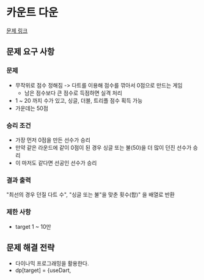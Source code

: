 # 카운트 다운

[문제 링크](https://school.programmers.co.kr/learn/courses/30/lessons/131129)

## 문제 요구 사항

### 문제

- 무작위로 점수 정해짐 -> 다트를 이용해 점수를 깎아서 0점으로 만드는 게임
  - 남은 점수보다 큰 점수로 득점하면 실격 처리
- 1 ~ 20 까지 수가 있고, 싱글, 더블, 트리플 점수 획득 가능
- 가운데는 50점

### 승리 조건

- 가장 먼저 0점을 만든 선수가 승리
- 만약 같은 라운드에 같이 0점이 된 경우 싱글 또는 불(50)을 더 많이 던진 선수가 승리
- 이 마저도 같다면 선공인 선수가 승리

### 결과 출력

"최선의 경우 던질 다트 수", "싱글 또는 불"을 맞춘 횟수(합)" 을 배열로 반환

### 제한 사항

- target 1 ~ 10만

## 문제 해결 전략

- 다이나믹 프로그래밍을 활용한다.
- dp[target] = {useDart,
